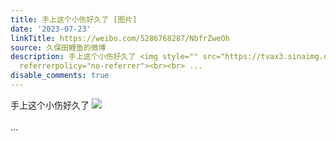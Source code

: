 ```yaml
---
title: 手上这个小伤好久了 [图片]
date: '2023-07-23'
linkTitle: https://weibo.com/5286768287/NbfrZweOh
source: 久保田鲤鱼的微博
description: 手上这个小伤好久了 <img style="" src="https://tvax3.sinaimg.cn/large/005LMJWfgy1hg79fg0g0uj30dw0ijgof.jpg"
  referrerpolicy="no-referrer"><br><br> ...
disable_comments: true
---
```

手上这个小伤好久了 <img style="" src="https://tvax3.sinaimg.cn/large/005LMJWfgy1hg79fg0g0uj30dw0ijgof.jpg" referrerpolicy="no-referrer"><br><br> ...